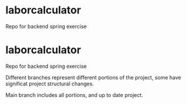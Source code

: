 # laborcalculator
Repo for backend spring exercise

# laborcalculator
Repo for backend spring exercise

Different branches represent different portions of the project, some have significat project structural changes.

Main branch includes all portions, and up to date project.
